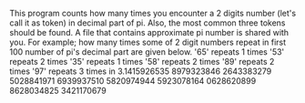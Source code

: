 This program counts how many times you encounter a 2 digits number
(let's call it as token) in decimal part of pi. Also, the most common three tokens should be found. A file that
contains approximate pi number is shared with you. For example; how many times some of 2 digit numbers
repeat in first 100 number of pi's decimal part are given below.
'65' repeats 1 times
'53' repeats 2 times
'35' repeats 1 times
'58' repeats 2 times
'89' repeats 2 times
'97' repeats 3 times
in 3.1415926535 8979323846 2643383279 5028841971 6939937510 5820974944 5923078164 0628620899
8628034825 3421170679
